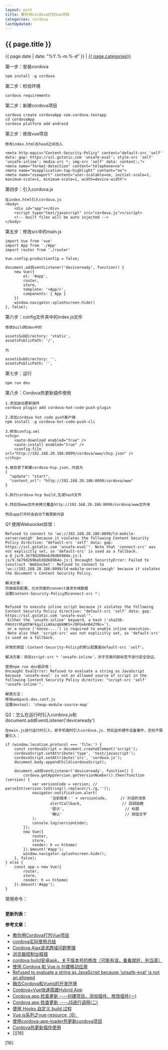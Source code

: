 ```yaml
---
layout: post
title: 教你用Cordova打包Vue项目
categories: cordova
lastUpdated:
---
```


## {{ page.title }}

{{ page.date | date: "%Y.%-m.%-d" }} | <a href="/archive#{{ page.categories }}">{{ page.categories}}</a>

第一步：安装cordova

```
npm install -g cordova
```

第二步：检验环境

```
cordova requirements
```

第二步：新建cordova项目

```
cordova create cordovaApp com.cordova.testapp
cd cordovaApp
cordova platform add android
```

第三步：修改vue项目

```
修改index.html在head之间加入

<meta http-equiv="Content-Security-Policy" content="default-src 'self' data: gap: https://ssl.gstatic.com 'unsafe-eval'; style-src 'self' 'unsafe-inline'; media-src *; img-src 'self' data: content:;">
<meta name="format-detection" content="telephone=no">
<meta name="msapplication-tap-highlight" content="no">
<meta name="viewport" content="user-scalable=no, initial-scale=1, maximum-scale=1, minimum-scale=1, width=device-width">

```

第四步：引入cordova.js

```
在index.html引入cordova.js
<body>
    <div id="app"></div>
    <script type="text/javascript" src="cordova.js"></script>
    <!-- built files will be auto injected -->
</body>
```

第五步：修改src中的main.js

```
import Vue from 'vue'
import App from './App'
import router from './router'

Vue.config.productionTip = false;

document.addEventListener('deviceready', function() {
    new Vue({
        el: '#app',
        router,
        store,
        template: '<App/>',
        components: { App }
    })
    window.navigator.splashscreen.hide()
}, false);
```

第六步：config文件夹中的index.js文件

```
修改build和dev中的

assetsSubDirectory: 'static',
assetsPublicPath: '/',

为

assetsSubDirectory: '',
assetsPublicPath: '',
```

第七步：运行

```
npm run dev
```

第八步：Cordova热更新插件使用

```
1.添加自动更新插件
cordova plugin add cordova-hot-code-push-plugin

2.添加cordova hot code push客户端
npm install -g cordova-hot-code-push-cli

3.修改config.xml
<chcp>
    <auto-download enabled="true" />
    <auto-install enabled="true" />
    <config-file url="http://192.168.20.186:8099/cordova/www/chcp.json" />
</chcp>

4.根目录下新建cordova-hcp.json，内容为
{ 
  "update": "start", 
  "content_url": "http://192.168.20.186:8099/cordova/www" 
}

5.执行cordova-hcp build,生成hash文件

6.然后将www文件夹拷贝覆盖http://192.168.20.186:8099/cordova/www文件夹

然后app打开时会自动下载更新内容
```

Q1 使用Websocket异常：

```
Refused to connect to 'ws://192.168.20.186:8099/ld-mobile-server/weigh' because it violates the following Content Security Policy directive: "default-src 'self' data: gap: https://ssl.gstatic.com 'unsafe-eval'". Note that 'connect-src' was not explicitly set, so 'default-src' is used as a fallback.
a @ js/9.3e79d269beb38d66984e.js:1
js/9.3e79d269beb38d66984e.js:1 Uncaught SecurityError: Failed to construct 'WebSocket': Refused to connect to 'ws://192.168.20.186:8099/ld-mobile-server/weigh' because it violates the document's Content Security Policy.

解决方案：
页面级别配置，允许页面的connect请求外域数据
设置Content-Security-Policy的connect-src *；


Refused to execute inline script because it violates the following Content Security Policy directive: "default-src 'self' data: gap: https://ssl.gstatic.com 'unsafe-eval'".
 Either the 'unsafe-inline' keyword, a hash ('sha256-FHnVzrXhpOtWrkgyliiAXazqbkNKS+/DFGxknB42YNc='),
 or a nonce ('nonce-...') is required to enable inline execution.
 Note also that 'script-src' was not explicitly set, so 'default-src' is used as a fallback.

异常的原因：Content-Security-Policy的默认配置是default-src 'self'。

解决方案：添加script-src * 'unsafe-inline'，对于页面内部标签不进行安全验证。

使用npm run dev报异常：
Uncaught EvalError: Refused to evaluate a string as JavaScript 
because 'unsafe-eval' is not an allowed source of script in the following Content Security Policy directive: "script-src 'self' 'unsafe-inline'".

解救方法：
修改webpack.dev.conf.js
设置devtool: 'cheap-module-source-map'
```

Q2：怎么在运行时引入cordova.js和document.addEventListener('deviceready')

```
在main.js进行运行时引入，即手机端时引入cordova.js，然后监听硬件设备事件，否则不需要引入：

if (window.location.protocol === 'file:') {
    const cordovaScript = document.createElement('script');
	cordovaScript.setAttribute('type', 'text/javascript');
	cordovaScript.setAttribute('src', 'cordova.js');
	document.body.appendChild(cordovaScript);

    document.addEventListener('deviceready', function() {
		cordova.getAppVersion.getVersionNumber().then(function (version) {
			var versionCode = version; // parseInt(version.toString().replace(/\./g,''));
			navigator.notification.alert(
					'当前版本：' + versionCode,		// 对话的消息
					alertCallback,					// 回调函数
					'提示',							// 标题
					'确认'							// 按钮文字
			);
			console.log(versionCode);
		});
		new Vue({
			router,
			store,
			render: h => h(home)
		}).$mount('#app');
		window.navigator.splashscreen.hide();
	}, false);
} else {
    const app = new Vue({
		router,
		store,
		render: h => h(home)
	}).$mount('#app');
}
```

常用命令：

```

```


**更新列表：**



**参考文章：**

* [教你用Cordova打包Vue项目][1]
* [cordova实际使用总结][2]
* [Cordova Ajax请求跨域问题整理][3]
* [浏览器控制台报错][4]
* [cordova build安卓apk，关于版本号的修改（可能有误，看看就好，别当真）][5]
* [使用 Cordova 和 Vue.js 创建移动应用][6]
* [Refused to evaluate a string as JavaScript because 'unsafe-eval' is not an allowed][7]
* [融合Cordova和Vuejs的开发环境][8]
* [Cordova+Vue快速搭建Hybrid App][9]
* [Cordova app 检查更新 ----创建项目、添加插件、修改插件(一)][10]
* [Cordova app 检查更新 ----JS进行调用(二)][11]
* [使用 Hooks 自定义 build 过程][12]
* [Vue.js系列之vue-resource（6）][13]
* [使用cordova-app-loader热更新cordova项目][14]
* [Cordova热更新插件使用][15]
* [][16]

[1]: https://www.jianshu.com/p/25d797b983cd
[2]: https://blog.csdn.net/dsb2008dsb/article/details/52159361
[3]: http://www.voidcn.com/article/p-vlaxwjrb-bhs.html
[4]: https://blog.csdn.net/xiaoxiong_jiaxin/article/details/83378314
[5]: https://blog.csdn.net/dlh918/article/details/76671275
[6]: https://blog.csdn.net/gaowenhui2008/article/details/53673092
[7]: https://stackoverflow.com/questions/48047150/refused-to-evaluate-a-string-as-javascript-because-unsafe-eval-is-not-an-allow
[8]: https://blog.domyself.me/2019/01/04/cordova-vuejs-integration.html
[9]: https://juejin.im/post/5b78e522f265da432144a3a6
[10]: https://www.cnblogs.com/ToFlying/p/5497871.html
[11]: http://www.cnblogs.com/ToFlying/p/5497992.html
[12]: https://www.ctolib.com/docs-cordova-3x-primer-foundation-c-use-hooks-to-define-build.html
[13]: https://blog.csdn.net/u013778905/article/details/54235906
[14]: https://my.oschina.net/u/871551/blog/751173
[15]: https://www.jianshu.com/p/21962c2f322f
[16]: 
